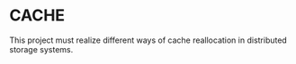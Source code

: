 # CACHE
This project must realize different ways of cache reallocation in distributed storage systems.
